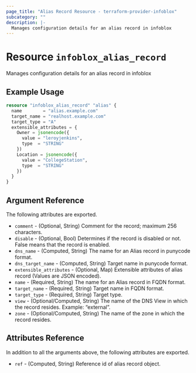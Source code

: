 ```yaml
---
page_title: "Alias Record Resource - terraform-provider-infoblox"
subcategory: ""
description: |-
  Manages configuration details for an alias record in infoblox
---
```


# Resource `infoblox_alias_record`

Manages configuration details for an alias record in infoblox

## Example Usage

```terraform
resource "infoblox_alias_record" "alias" {
  name        = "alias.example.com"
  target_name = "realhost.example.com"
  target_type = "A"
  extensible_attributes = {
    Owner = jsonencode({
      value = "leroyjenkins",
      type  = "STRING"
    })
    Location = jsonencode({
      value = "CollegeStation",
      type  = "STRING"
    })
  }
}
```

## Argument Reference

The following attributes are exported.

- `comment` - (Optional, String) Comment for the record; maximum 256 characters.
- `disable` - (Optional, Bool) Determines if the record is disabled or not. False means that the record is enabled.
- `dns_name` -  (Computed, String) The name for an Alias record in punycode format.
- `dns_target_name` -  (Computed, String) Target name in punycode format.
- `extensible_attributes` - (Optional, Map) Extensible attributes of alias record (Values are JSON encoded).
- `name` -  (Required, String) The name for an Alias record in FQDN format.
- `target_name` - (Required, String) Target name in FQDN format.
- `target_type` - (Required, String) Target type.
- `view` - (Optional/Computed, String) The name of the DNS View in which the record resides. Example: “external”.
- `zone` - (Optional/Computed, String) The name of the zone in which the record resides.

## Attributes Reference

In addition to all the arguments above, the following attributes are exported.

- `ref` -  (Computed, String) Reference id of alias record object.